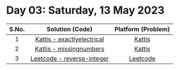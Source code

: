 # Day 03: Saturday, 13 May 2023

| S.No. |                                     Solution (Code)                                     |                      Platform (Problem)                      |
| :---: | :-------------------------------------------------------------------------------------: | :----------------------------------------------------------: |
|   1   | [Kattis - exactlyelectrical](/Day%2003%20-%20130523/Kattis%20-%20exactlyelectrical.cpp) | [Kattis](https://open.kattis.com/problems/exactlyelectrical) |
|   2   |    [Kattis - missingnumbers](/Day%2003%20-%20130523/Kattis%20-%20missingnumbers.cpp)    |  [Kattis](https://open.kattis.com/problems/missingnumbers)   |
|   3   | [Leetcode - reverse-integer](/Day%2003%20-%20130523/Leetcode%20-%20reverse-integer.cpp) |  [Leetcode](https://leetcode.com/problems/reverse-integer/)  |
